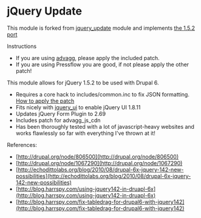 # jQuery Update

This module is forked from [jquery_update](http://drupal.org/project/jquery_update) module and implements [the 1.5.2 port](http://drupal.org/node/1067290)

Instructions

- If you are using [advagg](http://drupal.org/project/advagg), please apply the included patch.
- If you are using Pressflow you are good, if not please apply the other patch!

This module allows for jQuery 1.5.2 to be used with Drupal 6.

- Requires a core hack to includes/common.inc to fix JSON formatting. [How to apply the patch](https://github.com/alexweber/jquery_update/wiki)
- Fits nicely with [jquery_ui](https://github.com/alexweber/jquery_ui) to enable jQuery UI 1.8.11
- Updates jQuery Form Plugin to 2.69
- Includes patch for advagg_js_cdn
- Has been thoroughly tested with a lot of javascript-heavy websites and works flawlessly so far with everything I've thrown at it!

References:

- [http://drupal.org/node/806500](http://drupal.org/node/806500)
- [http://drupal.org/node/1067290](http://drupal.org/node/1067290)
- [http://echodittolabs.org/blog/2010/08/drupal-6x-jquery-142-new-possibilities](http://echodittolabs.org/blog/2010/08/drupal-6x-jquery-142-new-possibilities)
- [http://blog.harrspy.com/using-jquery142-in-druapl-6x](http://blog.harrspy.com/using-jquery142-in-druapl-6x)
- [http://blog.harrspy.com/fix-tabledrag-for-drupal6-with-jquery142](http://blog.harrspy.com/fix-tabledrag-for-drupal6-with-jquery142)
